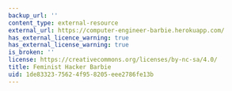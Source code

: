 ```yaml
---
backup_url: ''
content_type: external-resource
external_url: https://computer-engineer-barbie.herokuapp.com/
has_external_licence_warning: true
has_external_license_warning: true
is_broken: ''
license: https://creativecommons.org/licenses/by-nc-sa/4.0/
title: Feminist Hacker Barbie
uid: 1de83323-7562-4f95-8205-eee2786fe13b
---
```

